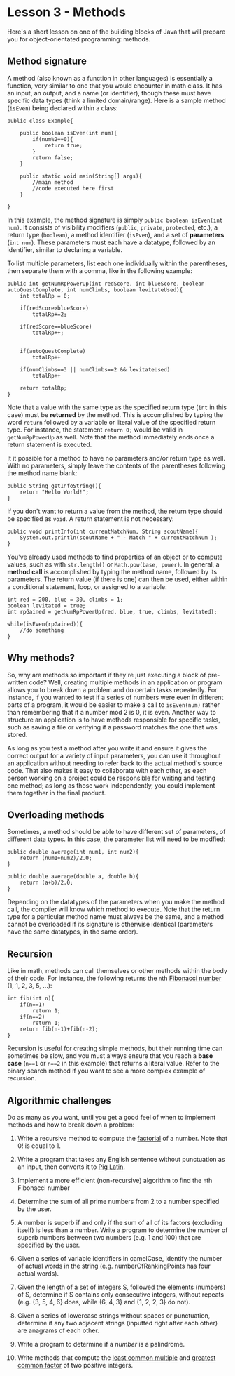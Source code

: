 # Lesson 3 - Methods

Here's a short lesson on one of the building blocks of Java that will prepare you for object-orientated programming: methods.

## Method signature

A method (also known as a function in other languages) is essentially a function, very similar to one that you would encounter in math class. It has an input, an output, and a name (or identifier), though these must have specific data types (think a limited domain/range). Here is a sample method (`isEven`) being declared within a class:

    public class Example{

        public boolean isEven(int num){
            if(num%2==0){
                return true;
            }
            return false;
        }

        public static void main(String[] args){
            //main method
            //code executed here first
        }

    }

In this example, the method signature is simply `public boolean isEven(int num)`. It consists of visibility modifiers (`public`, `private`, `protected`, etc.), a return type (`boolean`), a method identifier (`isEven`), and a set of **parameters** (`int num`). These parameters must each have a datatype, followed by an identifier, similar to declaring a variable. 

To list multiple parameters, list each one individually within the parentheses, then separate them with a comma, like in the following example:

    public int getNumRpPowerUp(int redScore, int blueScore, boolean autoQuestComplete, int numClimbs, boolean levitateUsed){
        int totalRp = 0;

        if(redScore>blueScore)
            totalRp+=2;
        
        if(redScore==blueScore)
            totalRp++;
        

        if(autoQuestComplete)
            totalRp++

        if(numClimbs==3 || numClimbs==2 && levitateUsed)
            totalRp++

        return totalRp;
    }

Note that a value with the same type as the specified return type (`int` in this case) must be **returned** by the method. This is accomplished by typing the word `return` followed by a variable or literal value of the specified return type. For instance, the statement `return 0;` would be valid in `getNumRpPowerUp` as well. Note that the method immediately ends once a return statement is executed.

It it possible for a method to have no parameters and/or return type as well. With no parameters, simply leave the contents of the parentheses following the method name blank:

    public String getInfoString(){
        return "Hello World!";
    }

If you don't want to return a value from the method, the return type should be specified as `void`. A return statement is not necessary:

    public void printInfo(int currentMatchNum, String scoutName){
        System.out.println(scoutName + " - Match " + currentMatchNum );
    }

You've already used methods to find properties of an object or to compute values, such as with `str.length()` or `Math.pow(base, power)`. In general, a **method call** is accomplished by typing the method name, followed by its parameters. The return value (if there is one) can then be used, either within a conditional statement, loop, or assigned to a variable:

    int red = 200, blue = 30, climbs = 1;
    boolean levitated = true;
    int rpGained = getNumRpPowerUp(red, blue, true, climbs, levitated);

    while(isEven(rpGained)){
        //do something
    }

## Why methods?

So, why are methods so important if they're just executing a block of pre-written code? Well, creating multiple methods in an application or program allows you to break down a problem and do certain tasks repeatedly. For instance, if you wanted to test if a series of numbers were even in different parts of a program, it would be easier to make a call to `isEven(num)` rather than remembering that if a number mod 2 is 0, it is even. Another way to structure an application is to have methods responsible for specific tasks, such as saving a file or verifying if a password matches the one that was stored.

As long as you test a method after you write it and ensure it gives the correct output for a variety of input parameters, you can use it throughout an application without needing to refer back to the actual method's source code. That also makes it easy to collaborate with each other, as each person working on a project could be responsible for writing and testing one method; as long as those work independently, you could implement them together in the final product.

## Overloading methods

Sometimes, a method should be able to have different set of parameters, of different data types. In this case, the parameter list will need to be modfied:

    public double average(int num1, int num2){
        return (num1+num2)/2.0;
    }

    public double average(double a, double b){
        return (a+b)/2.0;
    }

Depending on the datatypes of the parameters when you make the method call, the compiler will know which method to execute. Note that the return type for a particular method name must always be the same, and a method cannot be overloaded if its signature is otherwise identical (parameters have the same datatypes, in the same order).

## Recursion

Like in math, methods can call themselves or other methods within the body of their code. For instance, the following returns the `n`th [Fibonacci number](https://en.wikipedia.org/wiki/Fibonacci_number) (1, 1, 2, 3, 5, ...):

    int fib(int n){
        if(n==1)
            return 1;
        if(n==2)
            return 1;
        return fib(n-1)+fib(n-2);
    }

Recursion is useful for creating simple methods, but their running time can sometimes be slow, and you must always ensure that you reach a **base case** (`n==1` or `n==2` in this example) that returns a literal value. Refer to the binary search method if you want to see a more complex example of recursion.

## Algorithmic challenges

Do as many as you want, until you get a good feel of when to implement methods and how to break down a problem:

1. Write a recursive method to compute the [factorial](https://en.wikipedia.org/wiki/Factorial) of a number. Note that 0! is equal to 1.

2. Write a program that takes any English sentence without punctuation as an input, then converts it to [Pig Latin](https://en.wikipedia.org/wiki/Pig_Latin).

3. Implement a more efficient (non-recursive) algorithm to find the `n`th Fibonacci number

4. Determine the sum of all prime numbers from 2 to a number specified by the user.

5. A number is superb if and only if the sum of all of its factors (excluding itself) is less than a number. Write a program to determine the number of superb numbers between two numbers (e.g. 1 and 100) that are specified by the user.

6. Given a series of variable identifiers in camelCase, identify the number of actual words in the string (e.g. numberOfRankingPoints has four actual words).

7. Given the length of a set of integers S, followed the elements (numbers) of S, determine if S contains only consecutive integers, without repeats (e.g.  {3, 5, 4, 6} does, while {6, 4, 3} and {1, 2, 2, 3} do not).

8. Given a series of lowercase strings without spaces or punctuation, determine if any two adjacent strings (inputted right after each other) are anagrams of each other.

9. Write a program to determine if a *number* is a palindrome.

10. Write methods that compute the [least common multiple](https://en.wikipedia.org/wiki/Least_common_multiple) and [greatest common factor](https://en.wikipedia.org/wiki/Greatest_common_divisor) of two positive integers.
